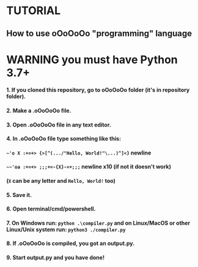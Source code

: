 # TUTORIAL
## How to use oOoOoOo "programming" language
# WARNING you must have Python 3.7+
#### 1. If you cloned this repository, go to oOoOoOo folder (it's in repository folder).
#### 2. Make a .oOoOoOo file.
#### 3. Open .oOoOoOo file in any text editor.
#### 4. In .oOoOoOo file type something like this:
#### `~'o X :+=+> {>[^(.../"Hello, World!"\...)^]<}` newline
#### `~~'oa :+=+> ;;;+=-{X}-=+;;;` newline x10 (if not it doesn't work)
#### (`X` can be any letter and `Hello, World!` too)
#### 5. Save it.
#### 6. Open terminal/cmd/powershell.
#### 7. On Windows run: `python .\compiler.py` and on Linux/MacOS or other Linux/Unix system run: `python3 ./compiler.py`
#### 8. If .oOoOoOo is compiled, you got an output.py.
#### 9. Start output.py and you have done!
